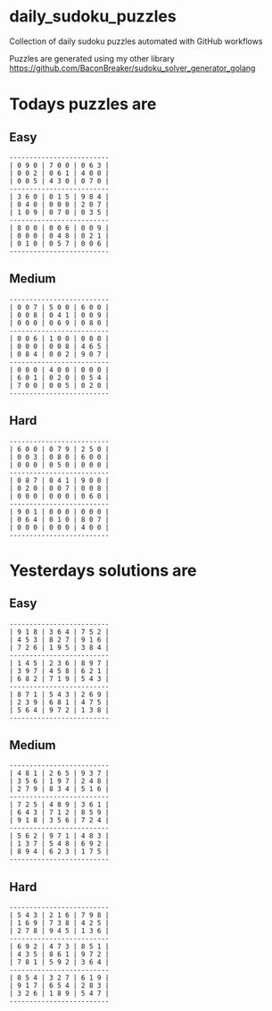 
# daily_sudoku_puzzles 

Collection of daily sudoku puzzles automated with GitHub workflows 

Puzzles are generated using my other library https://github.com/BaconBreaker/sudoku_solver_generator_golang 
 

# Todays puzzles are 

## Easy 

```
-------------------------
| 0 9 0 | 7 0 0 | 0 6 3 | 
| 0 0 2 | 0 6 1 | 4 0 0 | 
| 0 0 5 | 4 3 0 | 0 7 0 | 
-------------------------
| 3 6 0 | 0 1 5 | 9 8 4 | 
| 0 4 0 | 0 0 0 | 2 0 7 | 
| 1 0 9 | 0 7 0 | 0 3 5 | 
-------------------------
| 8 0 0 | 0 0 6 | 0 0 9 | 
| 0 0 0 | 0 4 8 | 0 2 1 | 
| 0 1 0 | 0 5 7 | 0 0 6 | 
-------------------------
```
## Medium 

```
-------------------------
| 0 0 7 | 5 0 0 | 6 0 0 | 
| 0 0 8 | 0 4 1 | 0 0 9 | 
| 0 0 0 | 0 6 9 | 0 8 0 | 
-------------------------
| 0 0 6 | 1 0 0 | 0 0 0 | 
| 0 0 0 | 0 0 8 | 4 6 5 | 
| 0 8 4 | 0 0 2 | 9 0 7 | 
-------------------------
| 0 0 0 | 4 0 0 | 0 0 0 | 
| 6 0 1 | 0 2 0 | 0 5 4 | 
| 7 0 0 | 0 0 5 | 0 2 0 | 
-------------------------
```
## Hard 

```
-------------------------
| 6 0 0 | 0 7 9 | 2 5 0 | 
| 0 0 3 | 0 8 0 | 6 0 0 | 
| 0 0 0 | 0 5 0 | 0 0 0 | 
-------------------------
| 0 8 7 | 0 4 1 | 9 0 0 | 
| 0 2 0 | 0 0 7 | 0 0 8 | 
| 0 0 0 | 0 0 0 | 0 6 0 | 
-------------------------
| 9 0 1 | 0 0 0 | 0 0 0 | 
| 0 6 4 | 0 1 0 | 8 0 7 | 
| 0 0 0 | 0 0 0 | 4 0 0 | 
-------------------------
```
# Yesterdays solutions are 

## Easy 

```
-------------------------
| 9 1 8 | 3 6 4 | 7 5 2 | 
| 4 5 3 | 8 2 7 | 9 1 6 | 
| 7 2 6 | 1 9 5 | 3 8 4 | 
-------------------------
| 1 4 5 | 2 3 6 | 8 9 7 | 
| 3 9 7 | 4 5 8 | 6 2 1 | 
| 6 8 2 | 7 1 9 | 5 4 3 | 
-------------------------
| 8 7 1 | 5 4 3 | 2 6 9 | 
| 2 3 9 | 6 8 1 | 4 7 5 | 
| 5 6 4 | 9 7 2 | 1 3 8 | 
-------------------------
```
## Medium 

```
-------------------------
| 4 8 1 | 2 6 5 | 9 3 7 | 
| 3 5 6 | 1 9 7 | 2 4 8 | 
| 2 7 9 | 8 3 4 | 5 1 6 | 
-------------------------
| 7 2 5 | 4 8 9 | 3 6 1 | 
| 6 4 3 | 7 1 2 | 8 5 9 | 
| 9 1 8 | 3 5 6 | 7 2 4 | 
-------------------------
| 5 6 2 | 9 7 1 | 4 8 3 | 
| 1 3 7 | 5 4 8 | 6 9 2 | 
| 8 9 4 | 6 2 3 | 1 7 5 | 
-------------------------
```
## Hard 

```
-------------------------
| 5 4 3 | 2 1 6 | 7 9 8 | 
| 1 6 9 | 7 3 8 | 4 2 5 | 
| 2 7 8 | 9 4 5 | 1 3 6 | 
-------------------------
| 6 9 2 | 4 7 3 | 8 5 1 | 
| 4 3 5 | 8 6 1 | 9 7 2 | 
| 7 8 1 | 5 9 2 | 3 6 4 | 
-------------------------
| 8 5 4 | 3 2 7 | 6 1 9 | 
| 9 1 7 | 6 5 4 | 2 8 3 | 
| 3 2 6 | 1 8 9 | 5 4 7 | 
-------------------------
```
